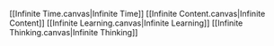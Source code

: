 [[Infinite Time.canvas|Infinite Time]]
[[Infinite Content.canvas|Infinite Content]]
[[Infinite Learning.canvas|Infinite Learning]]
[[Infinite Thinking.canvas|Infinite Thinking]]
